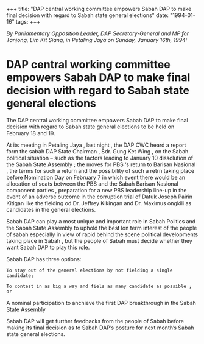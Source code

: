 +++ 
title: "DAP central working committee empowers Sabah DAP to make final decision with regard to Sabah state general elections"
date: "1994-01-16"
tags:
+++

_By Parliamentary Opposition Leader, DAP Secretary-General and MP for Tanjong, Lim Kit Siang, in Petaling Jaya  on Sunday, January  16th, 1994:_

# DAP central working committee empowers Sabah DAP to make final decision with regard to Sabah state general elections 

The DAP central working committee empowers Sabah DAP to make final decision with regard to Sabah state general elections to be held on February 18 and 19.</u>

At its meeting in Petaling Jaya , last night , the DAP CWC heard a report form the sabah DAP State Chairman , Sdr. Gung Ket Wing , on the Sabah political situation – such as the factors leading  to January 10 dissolution of the Sabah State Assembly ; the moves for PBS ‘s return to Barisan Nasional , the terms for such a return and the possibility of such a retrn taking place before Nomination Day on February 7 in which event there would be an allocation of seats between the PBS and the Sabah Barisan Nasional component parties , preparation for a new PBS leadership line-up in the event of an adverse outcome in the corruption trial of Datuk Joseph Pairin Kitigan like the fielding od Dr. Jeffrey Kikingan and Dr. Maximus ongkili as candidates in the general elections.

Sabah DAP can play a most unique and important role in Sabah Politics and the Sabah State Assembly to uphold the best lon term interest of the people of sabah especially in view of rapid behind the scene political developments taking place in Sabah , but the people of Sabah must decide whether they want Sabah DAP to play this role.

Sabah DAP has three options:

	To stay out of the general elections by not fielding a single candidate;

	To contest in as big a way and fiels as many candidate as possible ; or 

A nominal participation to anchieve the first DAP breakthrough in the Sabah State Assembly

Sabah DAP will get further feedbacks from the people of Sabah before making its final decision as to Sabah DAP’s posture for next month’s Sabah state general elections.
 
